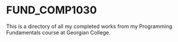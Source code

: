 # FUND_COMP1030
This is a directory of all my completed works from my Programming Fundamentals course at Georgian College.
